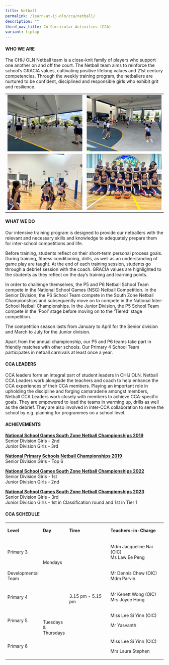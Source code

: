 ```yaml
---
title: Netball
permalink: /learn-at-ij-oln/cca/netball/
description: ""
third_nav_title: Co Curricular Activities (CCA)
variant: tiptap
---
```

<h4>WHO WE ARE</h4>
<p>The CHIJ OLN Netball team is a close-knit family of players who support
one another on and off the court. The Netball team aims to reinforce the
school’s GRACIA values, cultivating positive lifelong values and 21st century
competencies. Through the weekly training program, the netballers are nurtured
to be confident, disciplined and responsible girls who exhibit grit and
resilience.&nbsp;&nbsp;</p>
<table style="minWidth: 50px">
<colgroup>
<col>
<col>
</colgroup>
<tbody>
<tr>
<td rowspan="1" colspan="1">
<div class="isomer-image-wrapper">
<img style="width: 100%" height="auto" width="100%" alt="" src="/images/CCAPics/Netball1w.jpg">
</div>
</td>
<td rowspan="1" colspan="1">
<div class="isomer-image-wrapper">
<img style="width: 100%" height="auto" width="100%" alt="" src="/images/CCAPics/Netball2w.jpg">
</div>
</td>
</tr>
<tr>
<td rowspan="1" colspan="1">
<div class="isomer-image-wrapper">
<img style="width: 100%" height="auto" width="100%" alt="" src="/images/CCAPics/Netball3w.jpg">
</div>
</td>
<td rowspan="1" colspan="1">
<div class="isomer-image-wrapper">
<img style="width: 100%" height="auto" width="100%" alt="" src="/images/CCAPics/Netball4w.jpg">
</div>
</td>
</tr>
</tbody>
</table>
<h4>WHAT WE DO</h4>
<p>Our intensive training program is designed to provide our netballers with
the relevant and necessary skills and knowledge to adequately prepare them
for inter-school competitions and life.</p>
<p>Before training, students reflect on their short-term personal process
goals. During training, fitness conditioning, drills, as well as an understanding
of game play are taught. At the end of each training session, students
go through a debrief session with the coach. GRACIA values are highlighted
to the students as they reflect on the day’s training and learning points.</p>
<p>In order to challenge themselves, the P5 and P6 Netball School Team compete
in the National School Games (NSG) Netball Competition. In the Senior Division,
the P6 School Team compete in the South Zone Netball Championships and
subsequently move on to compete in the National Inter-School Netball Championships.
In the Junior Division, the P5 School Team compete in the ‘Pool’ stage
before moving on to the ‘Tiered’ stage competition.</p>
<p>The competition season lasts from January to April for the Senior division
and March to July for the Junior division.</p>
<p>Apart from the annual championship, our P5 and P6 teams take part in friendly
matches with other schools. Our Primary 4 School Team participates in netball
carnivals at least once a year.</p>
<h4>CCA LEADERS</h4>
<p>CCA leaders form an integral part of student leaders in CHIJ OLN. Netball
CCA Leaders work alongside the teachers and coach to help enhance the CCA
experiences of their CCA members. Playing an important role in upholding
the discipline and forging camaraderie amongst members, Netball CCA Leaders
work closely with members to achieve CCA-specific goals. They are empowered
to lead the teams in warming up, drills as well as the debrief. They are
also involved in inter-CCA collaboration to serve the school by e.g. planning
for programmes on a school level.</p>
<h4>ACHIEVEMENTS</h4>
<p><strong><u>National School Games South Zone Netball Championships 2019</u></strong>
<br>Senior Division Girls - 2nd
<br>Junior Division Girls - 3rd</p>
<p><strong><u>National Primary Schools Netball Championships 2019</u></strong>
<br>Senior Division Girls - Top 6</p>
<p><strong><u>National School Games South Zone Netball Championships 2022</u></strong>
<br>Senior Division Girls - 1st
<br>Junior Division Girls - 2nd</p>
<p><strong><u>National School Games South Zone Netball Championships 2023</u></strong>
<br>Senior Division Girls - 3rd
<br>Junior Division Girls - 1st in Classification round and 1st in Tier 1</p>
<h4>CCA SCHEDULE</h4>
<table style="minWidth: 100px">
<colgroup>
<col>
<col>
<col>
<col>
</colgroup>
<tbody>
<tr>
<td rowspan="1" colspan="1">
<p><strong>Level</strong>
</p>
</td>
<td rowspan="1" colspan="1">
<p><strong>Day</strong>
</p>
</td>
<td rowspan="1" colspan="1">
<p><strong>Time</strong>
</p>
</td>
<td rowspan="1" colspan="1">
<p><strong>Teachers-in-Charge</strong>
</p>
</td>
</tr>
<tr>
<td rowspan="1" colspan="1">
<p>Primary 3</p>
</td>
<td rowspan="2" colspan="1">
<p>Mondays</p>
</td>
<td rowspan="5" colspan="1">
<p>3.15 pm - 5.15 pm</p>
</td>
<td rowspan="1" colspan="1">
<p>Mdm Jacqueline Nai (OIC)
<br>Ms Law Ee Peng</p>
</td>
</tr>
<tr>
<td rowspan="1" colspan="1">
<p>Developmental
<br>Team</p>
</td>
<td rowspan="1" colspan="1">
<p>Mr Dennis Chew (OIC)
<br>Mdm Parvin</p>
</td>
</tr>
<tr>
<td rowspan="1" colspan="1">
<p>Primary 4</p>
</td>
<td rowspan="3" colspan="1">
<p>&nbsp;</p>
<p>Tuesdays
<br>&amp;
<br>Thursdays</p>
</td>
<td rowspan="1" colspan="1">
<p>Mr Kenett Wong (OIC)
<br>Mrs Joyce Hong</p>
</td>
</tr>
<tr>
<td rowspan="1" colspan="1">
<p>Primary 5</p>
</td>
<td rowspan="1" colspan="1">
<p>Miss Lee Si Yinn (OIC)</p>
<p>Mr Yasvanth
<br>
</p>
</td>
</tr>
<tr>
<td rowspan="1" colspan="1">
<p>Primary 6</p>
</td>
<td rowspan="1" colspan="1">
<p>Miss Lee Si Yinn (OIC)</p>
<p>Mrs Laura Stephen</p>
</td>
</tr>
</tbody>
</table>
<p></p>